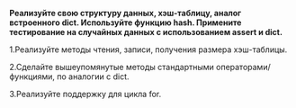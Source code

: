 **Реализуйте свою структуру данных, хэш-таблицу, аналог встроенного dict. Используйте функцию hash. Примените тестирование на случайных данных с использованием assert и dict.**

1.Реализуйте методы чтения, записи, получения размера хэш-таблицы.

2.Сделайте вышеупомянутые методы стандартными операторами/функциями, по аналогии с dict.

3.Реализуйте поддержку для цикла for.